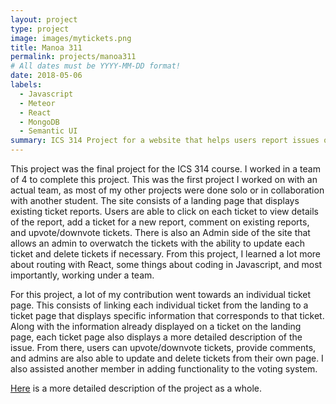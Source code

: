 ```yaml
---
layout: project
type: project
image: images/mytickets.png
title: Manoa 311
permalink: projects/manoa311
# All dates must be YYYY-MM-DD format!
date: 2018-05-06
labels:
  - Javascript
  - Meteor
  - React
  - MongoDB
  - Semantic UI
summary: ICS 314 Project for a website that helps users report issues on campus via tickets
---
```


This project was the final project for the ICS 314 course. I worked in a team of 4 to complete this project. This was the first project I worked on with an actual team, as most of my other projects were done solo or in collaboration with another student. The site consists of a landing page that displays existing ticket reports. Users are able to click on each ticket to view details of the report, add a ticket for a new report, comment on existing reports, and upvote/downvote tickets. There is also an Admin side of the site that allows an admin to overwatch the tickets with the ability to update each ticket and delete tickets if necessary. From this project, I learned a lot more about routing with React, some things about coding in Javascript, and most importantly, working under a team.

For this project, a lot of my contribution went towards an individual ticket page. This consists of linking each individual ticket from the landing to a ticket page that displays specific information that corresponds to that ticket. Along with the information already displayed on a ticket on the landing page, each ticket page also displays a more detailed description of the issue. From there, users can upvote/downvote tickets, provide comments, and admins are also able to update and delete tickets from their own page. I also assisted another member in adding functionality to the voting system.

[Here](https://manoa311.github.io/) is a more detailed description of the project as a whole.
